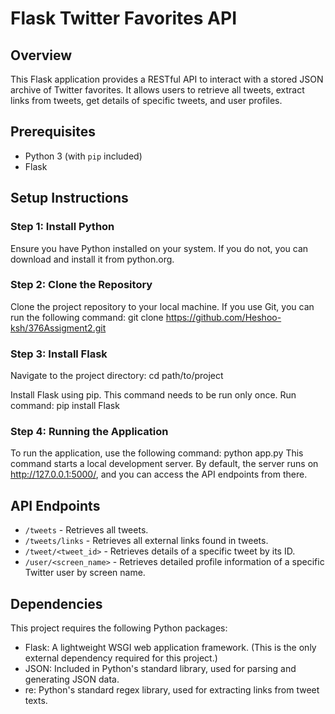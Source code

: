 # Flask Twitter Favorites API

## Overview
This Flask application provides a RESTful API to interact with a stored JSON archive of Twitter favorites. It allows users to retrieve all tweets, extract links from tweets, get details of specific tweets, and user profiles.

## Prerequisites
- Python 3 (with `pip` included)
- Flask
  
## Setup Instructions

### Step 1: Install Python
Ensure you have Python installed on your system. If you do not, you can download and install it from python.org.

### Step 2: Clone the Repository
Clone the project repository to your local machine. If you use Git, you can run the following command:
git clone https://github.com/Heshoo-ksh/376Assigment2.git

### Step 3: Install Flask
Navigate to the project directory:
cd path/to/project

Install Flask using pip. This command needs to be run only once.
Run command: pip install Flask

### Step 4: Running the Application
To run the application, use the following command:
python app.py
This command starts a local development server. By default, the server runs on http://127.0.0.1:5000/, and you can access the API endpoints from there.

## API Endpoints
- `/tweets` - Retrieves all tweets.
- `/tweets/links` - Retrieves all external links found in tweets.
- `/tweet/<tweet_id>` - Retrieves details of a specific tweet by its ID.
- `/user/<screen_name>` - Retrieves detailed profile information of a specific Twitter user by screen name.

## Dependencies
This project requires the following Python packages:
- Flask: A lightweight WSGI web application framework. (This is the only external dependency required for this project.)
- JSON: Included in Python's standard library, used for parsing and generating JSON data. 
- re: Python's standard regex library, used for extracting links from tweet texts.


